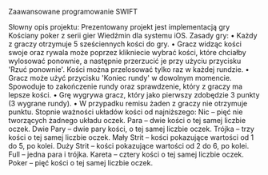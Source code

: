 Zaawansowane programowanie SWIFT

Słowny opis projektu:
Prezentowany projekt jest implementacją gry Kościany poker z serii gier Wiedźmin dla systemu iOS. 
Zasady gry:
•	Każdy z graczy otrzymuje 5 sześciennych kości do gry.
•	Gracz widząc kości swoje oraz rywala może poprzez klikniecie wybrać kości, które chciałby wylosować ponownie, a następnie przerzucić je przy użyciu przycisku 'Rzuć ponownie'. Kości można przelosować tylko raz w każdej rundzie.
•	Gracz może użyć przycisku 'Koniec rundy' w dowolnym momencie. Spowoduje to zakończenie rundy oraz sprawdzenie, który z graczy ma lepsze kości.
•	Grę wygrywa gracz, który jako pierwszy zdobędzie 3 punkty (3 wygrane rundy).
•	W przypadku remisu żaden z graczy nie otrzymuje punktu.
Stopnie ważności układów kości od najniższego:
            Nic – pięć nie tworzących żadnego układu oczek.
            Para – dwie kości o tej samej liczbie oczek.
            Dwie Pary – dwie pary kości, o tej samej liczbie oczek.
            Trójka – trzy kości o tej samej liczbie oczek.
            Mały Strit – kości pokazujące wartości od 1 do 5, po kolei.
            Duży Strit – kości pokazujące wartości od 2 do 6, po kolei.
            Full – jedna para i trójka.
            Kareta – cztery kości o tej samej liczbie oczek.
            Poker – pięć kości o tej samej liczbie oczek.

